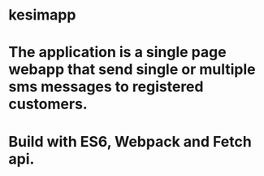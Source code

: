 # kesimapp 
# The application is a single page webapp that send single or multiple sms messages to registered customers.
# Build with ES6, Webpack and Fetch api.
